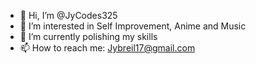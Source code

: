 - 👋 Hi, I’m @JyCodes325
- 👀 I’m interested in Self Improvement, Anime and Music
- 🌱 I’m currently polishing my skills
- 📫 How to reach me: Jybreil17@gmail.com

<!---
JyCodes325/JyCodes325 is a ✨ special ✨ repository because its `README.md` (this file) appears on your GitHub profile.
You can click the Preview link to take a look at your changes.
--->
